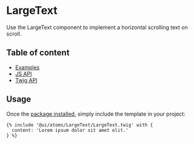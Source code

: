 # LargeText <Badges :texts="badges" />

<script setup>
  import pkg from '@studiometa/ui/atoms/LargeText/package.json';
  const badges = [`v${pkg.version}`, 'JS', 'Twig'];
</script>

Use the LargeText component to implement a horizontal scrolling text on scroll.

## Table of content

- [Examples](./examples.md)
- [JS API](./js-api.md)
- [Twig API](./twig-api.md)

## Usage

Once the [package installed](/guide/installation/), simply include the template in your project:

```twig
{% include '@ui/atoms/LargeText/LargeText.twig' with {
  content: 'Lorem ipsum dolor sit amet elit.'
} %}
```
